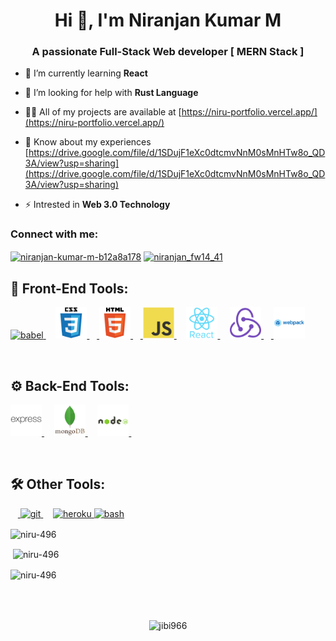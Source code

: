 <h1 align="center">Hi 👋, I'm Niranjan Kumar M</h1>
<h3 align="center">A passionate Full-Stack Web developer [ MERN Stack ] </h3>

- 🌱 I’m currently learning **React**
- 🤝 I’m looking for help with **Rust Language**
- 👨‍💻 All of my projects are available at [https://niru-portfolio.vercel.app/](https://niru-portfolio.vercel.app/)
- 📄 Know about my experiences [https://drive.google.com/file/d/1SDujF1eXc0dtcmvNnM0sMnHTw8o_QD3A/view?usp=sharing](https://drive.google.com/file/d/1SDujF1eXc0dtcmvNnM0sMnHTw8o_QD3A/view?usp=sharing)

- ⚡ Intrested in **Web 3.0 Technology**

<h3 align="left">Connect with me:</h3>
<p align="left">
<a href="https://linkedin.com/in/niranjan-kumar-m-b12a8a178" target="blank"><img align="center" src="https://raw.githubusercontent.com/rahuldkjain/github-profile-readme-generator/master/src/images/icons/Social/linked-in-alt.svg" alt="niranjan-kumar-m-b12a8a178" height="30" width="40" /></a>
<a href="https://www.hackerrank.com/niranjan_fw14_41" target="blank"><img align="center" src="https://raw.githubusercontent.com/rahuldkjain/github-profile-readme-generator/master/src/images/icons/Social/hackerrank.svg" alt="niranjan_fw14_41" height="30" width="40" /></a>
</p>

<h2 align="left"> 🧩 Front-End Tools:</h2>
<p align="left" > <a  href="https://babeljs.io/" target="_blank" rel="noreferrer"> <img src="https://www.vectorlogo.zone/logos/babeljs/babeljs-icon.svg" alt="babel" width="50" height="50"/> </a> &nbsp;&nbsp;&nbsp; <a href="https://www.w3schools.com/css/" target="_blank" rel="noreferrer"> <img src="https://raw.githubusercontent.com/devicons/devicon/master/icons/css3/css3-original-wordmark.svg" alt="css3" width="50" height="50"/> </a>  &nbsp;&nbsp;&nbsp;<a href="https://www.w3.org/html/" target="_blank" rel="noreferrer"> <img src="https://raw.githubusercontent.com/devicons/devicon/master/icons/html5/html5-original-wordmark.svg" alt="html5" width="50" height="50"/> </a>  &nbsp;&nbsp;&nbsp;<a href="https://developer.mozilla.org/en-US/docs/Web/JavaScript" target="_blank" rel="noreferrer"> <img src="https://raw.githubusercontent.com/devicons/devicon/master/icons/javascript/javascript-original.svg" alt="javascript" width="50" height="50"/> </a>  &nbsp;&nbsp;&nbsp;  <a href="https://reactjs.org/" target="_blank" rel="noreferrer"> <img src="https://raw.githubusercontent.com/devicons/devicon/master/icons/react/react-original-wordmark.svg" alt="react" width="50" height="50"/> </a> &nbsp;&nbsp;&nbsp;  <a href="https://redux.js.org" target="_blank" rel="noreferrer"> <img src="https://raw.githubusercontent.com/devicons/devicon/master/icons/redux/redux-original.svg" alt="redux" width="50" height="50"/> </a>  &nbsp;&nbsp;&nbsp;<a href="https://webpack.js.org" target="_blank" rel="noreferrer"> <img src="https://raw.githubusercontent.com/devicons/devicon/d00d0969292a6569d45b06d3f350f463a0107b0d/icons/webpack/webpack-original-wordmark.svg" alt="webpack" width="50" height="50"/> </a> </p>

<br/>

<h2 align="left"> ⚙ Back-End Tools:</h2>
<p align="left" >  <a  href="https://expressjs.com" target="_blank" rel="noreferrer"> <img src="https://raw.githubusercontent.com/devicons/devicon/master/icons/express/express-original-wordmark.svg" alt="express" width="50" height="50"/> </a>  &nbsp;&nbsp;&nbsp; <a href="https://www.mongodb.com/" target="_blank" rel="noreferrer"> <img src="https://raw.githubusercontent.com/devicons/devicon/master/icons/mongodb/mongodb-original-wordmark.svg" alt="mongodb" width="50" height="50"/> </a> &nbsp;&nbsp;&nbsp; <a href="https://nodejs.org" target="_blank" rel="noreferrer"> <img src="https://raw.githubusercontent.com/devicons/devicon/master/icons/nodejs/nodejs-original-wordmark.svg" alt="nodejs" width="50" height="50"/> </a>  &nbsp;&nbsp;&nbsp; </p>

<br/>

<h2 align="left"> 🛠 Other Tools:</h2>
<p align="left" >   &nbsp;&nbsp;&nbsp;<a href="https://git-scm.com/" target="_blank" rel="noreferrer"> <img src="https://www.vectorlogo.zone/logos/git-scm/git-scm-icon.svg" alt="git" width="50" height="50"/> </a> &nbsp;&nbsp;&nbsp; <a href="https://heroku.com" target="_blank" rel="noreferrer"> <img src="https://www.vectorlogo.zone/logos/heroku/heroku-icon.svg" alt="heroku" width="50" height="50"/> </a> <a href="https://www.gnu.org/software/bash/" target="_blank" rel="noreferrer"> <img src="https://www.vectorlogo.zone/logos/gnu_bash/gnu_bash-icon.svg" alt="bash" width="40" height="40"/> </a></p>


<p><img align="center" src="https://github-readme-stats.vercel.app/api/top-langs?username=niru-496&show_icons=true&locale=en&layout=compact" alt="niru-496" /></p>

<p>&nbsp;<img align="center" src="https://github-readme-stats.vercel.app/api?username=niru-496&show_icons=true&locale=en" alt="niru-496" /></p>

<p><img align="center" src="https://github-readme-streak-stats.herokuapp.com/?user=niru-496&" alt="niru-496" /></p>

<br/>
<br/>

<p align="center"><img align="center" src="https://raw.githubusercontent.com/Trilokia/Trilokia/379277808c61ef204768a61bbc5d25bc7798ccf1/bottom_header.svg" alt="jibi966" /></p>
